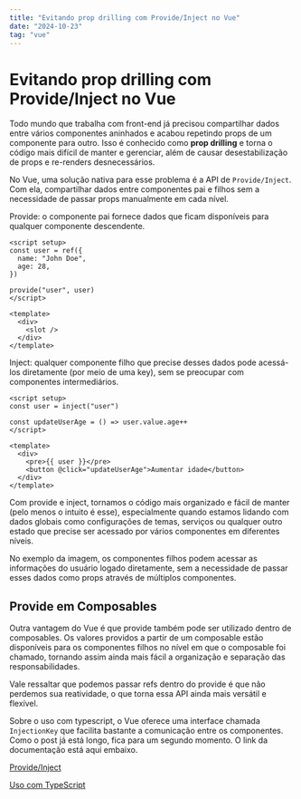 ```yaml
---
title: "Evitando prop drilling com Provide/Inject no Vue"
date: "2024-10-23"
tag: "vue"
---
```


<!--more-->

# Evitando prop drilling com Provide/Inject no Vue

Todo mundo que trabalha com front-end já precisou compartilhar dados entre vários componentes aninhados e acabou repetindo props de um componente para outro. Isso é conhecido como **prop drilling** e torna o código mais difícil de manter e gerenciar, além de causar desestabilização de props e re-renders desnecessários.

No Vue, uma solução nativa para esse problema é a API de `Provide/Inject`. Com ela, compartilhar dados entre componentes pai e filhos sem a necessidade de passar props manualmente em cada nível.

Provide: o componente pai fornece dados que ficam disponíveis para qualquer componente descendente.

```vue
<script setup>
const user = ref({
  name: "John Doe",
  age: 28,
})

provide("user", user)
</script>

<template>
  <div>
    <slot />
  </div>
</template>
```

Inject: qualquer componente filho que precise desses dados pode acessá-los diretamente (por meio de uma key), sem se preocupar com componentes intermediários.

```vue
<script setup>
const user = inject("user")

const updateUserAge = () => user.value.age++
</script>

<template>
  <div>
    <pre>{{ user }}</pre>
    <button @click="updateUserAge">Aumentar idade</button>
  </div>
</template>
```

Com provide e inject, tornamos o código mais organizado e fácil de manter (pelo menos o intuito é esse), especialmente quando estamos lidando com dados globais como configurações de temas, serviços ou qualquer outro estado que precise ser acessado por vários componentes em diferentes níveis.

No exemplo da imagem, os componentes filhos podem acessar as informações do usuário logado diretamente, sem a necessidade de passar esses dados como props através de múltiplos componentes.

## Provide em Composables

Outra vantagem do Vue é que provide também pode ser utilizado dentro de composables. Os valores providos a partir de um composable estão disponíveis para os componentes filhos no nível em que o composable foi chamado, tornando assim ainda mais fácil a organização e separação das responsabilidades.

Vale ressaltar que podemos passar refs dentro do provide é que não perdemos sua reatividade, o que torna essa API ainda mais versátil e flexível.

Sobre o uso com typescript, o Vue oferece uma interface chamada `InjectionKey` que facilita bastante a comunicação entre os componentes. Como o post já está longo, fica para um segundo momento. O link da documentação está aqui embaixo.

[Provide/Inject](https://vuejs.org/guide/components/provide-inject.html)

[Uso com TypeScript](https://vuejs.org/guide/typescript/composition-api.html#typing-provide-inject)
